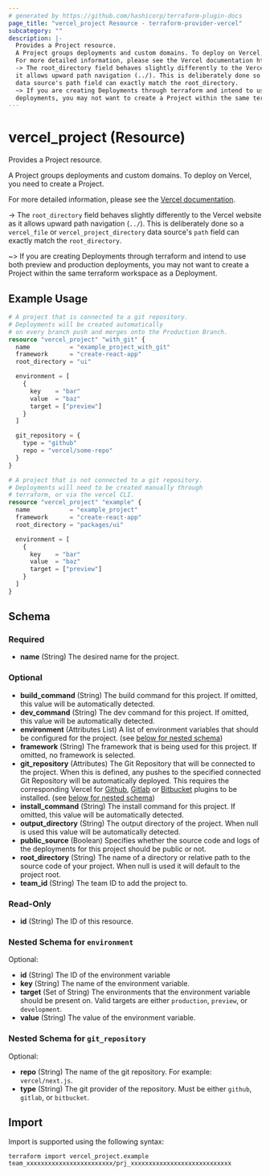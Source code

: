 ```yaml
---
# generated by https://github.com/hashicorp/terraform-plugin-docs
page_title: "vercel_project Resource - terraform-provider-vercel"
subcategory: ""
description: |-
  Provides a Project resource.
  A Project groups deployments and custom domains. To deploy on Vercel, you need to create a Project.
  For more detailed information, please see the Vercel documentation https://vercel.com/docs/concepts/projects/overview.
  -> The root_directory field behaves slightly differently to the Vercel website as
  it allows upward path navigation (../). This is deliberately done so a vercel_file or vercel_project_directory
  data source's path field can exactly match the root_directory.
  ~> If you are creating Deployments through terraform and intend to use both preview and production
  deployments, you may not want to create a Project within the same terraform workspace as a Deployment.
---
```


# vercel_project (Resource)

Provides a Project resource.

A Project groups deployments and custom domains. To deploy on Vercel, you need to create a Project.

For more detailed information, please see the [Vercel documentation](https://vercel.com/docs/concepts/projects/overview).

-> The `root_directory` field behaves slightly differently to the Vercel website as
it allows upward path navigation (`../`). This is deliberately done so a `vercel_file` or `vercel_project_directory`
data source's `path` field can exactly match the `root_directory`.

~> If you are creating Deployments through terraform and intend to use both preview and production
deployments, you may not want to create a Project within the same terraform workspace as a Deployment.

## Example Usage

```terraform
# A project that is connected to a git repository.
# Deployments will be created automatically
# on every branch push and merges onto the Production Branch.
resource "vercel_project" "with_git" {
  name           = "example_project_with_git"
  framework      = "create-react-app"
  root_directory = "ui"

  environment = [
    {
      key    = "bar"
      value  = "baz"
      target = ["preview"]
    }
  ]

  git_repository = {
    type = "github"
    repo = "vercel/some-repo"
  }
}

# A project that is not connected to a git repository.
# Deployments will need to be created manually through
# terraform, or via the vercel CLI.
resource "vercel_project" "example" {
  name           = "example_project"
  framework      = "create-react-app"
  root_directory = "packages/ui"

  environment = [
    {
      key    = "bar"
      value  = "baz"
      target = ["preview"]
    }
  ]
}
```

<!-- schema generated by tfplugindocs -->
## Schema

### Required

- **name** (String) The desired name for the project.

### Optional

- **build_command** (String) The build command for this project. If omitted, this value will be automatically detected.
- **dev_command** (String) The dev command for this project. If omitted, this value will be automatically detected.
- **environment** (Attributes List) A list of environment variables that should be configured for the project. (see [below for nested schema](#nestedatt--environment))
- **framework** (String) The framework that is being used for this project. If omitted, no framework is selected.
- **git_repository** (Attributes) The Git Repository that will be connected to the project. When this is defined, any pushes to the specified connected Git Repository will be automatically deployed. This requires the corresponding Vercel for [Github](https://vercel.com/docs/concepts/git/vercel-for-github), [Gitlab](https://vercel.com/docs/concepts/git/vercel-for-gitlab) or [Bitbucket](https://vercel.com/docs/concepts/git/vercel-for-bitbucket) plugins to be installed. (see [below for nested schema](#nestedatt--git_repository))
- **install_command** (String) The install command for this project. If omitted, this value will be automatically detected.
- **output_directory** (String) The output directory of the project. When null is used this value will be automatically detected.
- **public_source** (Boolean) Specifies whether the source code and logs of the deployments for this project should be public or not.
- **root_directory** (String) The name of a directory or relative path to the source code of your project. When null is used it will default to the project root.
- **team_id** (String) The team ID to add the project to.

### Read-Only

- **id** (String) The ID of this resource.

<a id="nestedatt--environment"></a>
### Nested Schema for `environment`

Optional:

- **id** (String) The ID of the environment variable
- **key** (String) The name of the environment variable.
- **target** (Set of String) The environments that the environment variable should be present on. Valid targets are either `production`, `preview`, or `development`.
- **value** (String) The value of the environment variable.


<a id="nestedatt--git_repository"></a>
### Nested Schema for `git_repository`

Optional:

- **repo** (String) The name of the git repository. For example: `vercel/next.js`.
- **type** (String) The git provider of the repository. Must be either `github`, `gitlab`, or `bitbucket`.

## Import

Import is supported using the following syntax:

```shell
terraform import vercel_project.example team_xxxxxxxxxxxxxxxxxxxxxxxx/prj_xxxxxxxxxxxxxxxxxxxxxxxxxxxx
```
